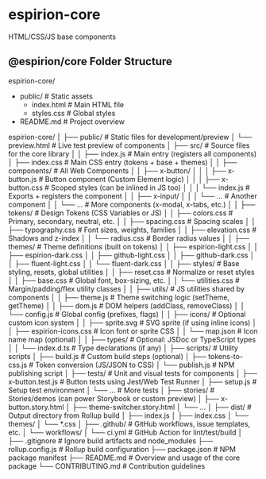 # espirion-core
HTML/CSS/JS base components

## @espirion/core Folder Structure

espirion-core/
- public/          # Static assets
  - index.html     # Main HTML file
  - styles.css     # Global styles
- README.md        # Project overview

espirion-core/
│
├── public/                            # Static files for development/preview
│   └── preview.html                   # Live test preview of components
│
├── src/                               # Source files for the core library
│
│   ├── index.js                       # Main entry (registers all components)
│   ├── index.css                      # Main CSS entry (tokens + base + themes)
│
│   ├── components/                    # All Web Components
│   │   ├── x-button/
│   │   │   ├── x-button.js            # Button component (Custom Element logic)
│   │   │   ├── x-button.css           # Scoped styles (can be inlined in JS too)
│   │   │   └── index.js               # Exports + registers the component
│   │   ├── x-input/
│   │   │   └── ...                    # Another component
│   │   └── ...                        # More components (x-modal, x-tabs, etc.)
│
│   ├── tokens/                        # Design Tokens (CSS Variables or JS)
│   │   ├── colors.css                 # Primary, secondary, neutral, etc.
│   │   ├── spacing.css                # Spacing scales
│   │   ├── typography.css             # Font sizes, weights, families
│   │   ├── elevation.css              # Shadows and z-index
│   │   └── radius.css                 # Border radius values
│
│   ├── themes/                        # Theme definitions (built on tokens)
│   │   ├── espirion-light.css
│   │   ├── espirion-dark.css
│   │   ├── github-light.css
│   │   ├── github-dark.css
│   │   ├── fluent-light.css
│   │   └── fluent-dark.css
│
│   ├── styles/                        # Base styling, resets, global utilities
│   │   ├── reset.css                  # Normalize or reset styles
│   │   ├── base.css                   # Global font, box-sizing, etc.
│   │   └── utilities.css              # Margin/padding/flex utility classes
│
│   ├── utils/                         # JS utilities shared by components
│   │   ├── theme.js                   # Theme switching logic (setTheme, getTheme)
│   │   ├── dom.js                     # DOM helpers (addClass, removeClass)
│   │   └── config.js                  # Global config (prefixes, flags)
│
│   ├── icons/                         # Optional custom icon system
│   │   ├── sprite.svg                 # SVG sprite (if using inline icons)
│   │   ├── espirion-icons.css        # Icon font or sprite CSS
│   │   └── map.json                   # Icon name map (optional)
│
│   ├── types/                         # Optional: JSDoc or TypeScript types
│   │   └── index.d.ts                 # Type declarations (if any)
│
├── scripts/                           # Utility scripts
│   ├── build.js                       # Custom build steps (optional)
│   ├── tokens-to-css.js               # Token conversion (JS/JSON to CSS)
│   └── publish.js                     # NPM publishing script
│
├── tests/                             # Unit and visual tests for components
│   ├── x-button.test.js               # Button tests using Jest/Web Test Runner
│   ├── setup.js                       # Setup test environment
│   └── ...                            # More tests
│
├── stories/                           # Stories/demos (can power Storybook or custom preview)
│   ├── x-button.story.html
│   ├── theme-switcher.story.html
│   └── ...
│
├── dist/                              # Output directory from Rollup build
│   ├── index.js
│   ├── index.css
│   └── themes/
│       └── *.css
│
├── .github/                           # GitHub workflows, issue templates, etc.
│   └── workflows/
│       └── ci.yml                     # GitHub Action for lint/test/build
│
├── .gitignore                         # Ignore build artifacts and node_modules
├── rollup.config.js                   # Rollup build configuration
├── package.json                       # NPM package manifest
├── README.md                          # Overview and usage of the core package
└── CONTRIBUTING.md                    # Contribution guidelines
